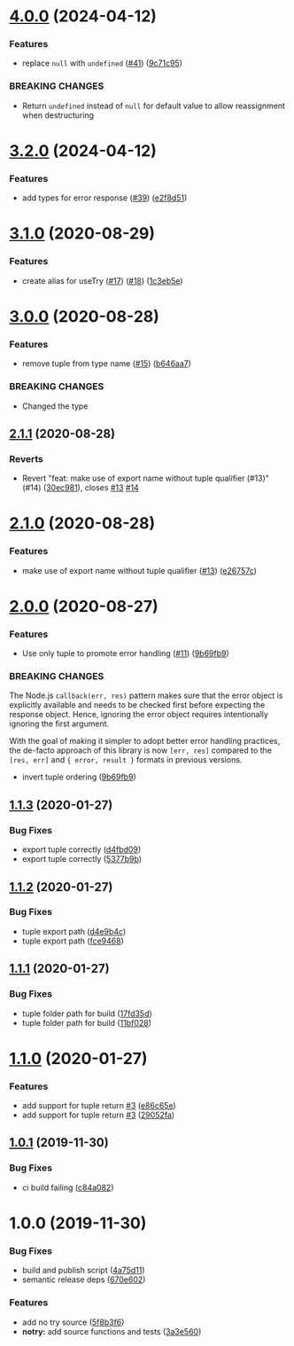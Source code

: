# [4.0.0](https://github.com/coly010/notry/compare/v3.2.0...v4.0.0) (2024-04-12)


### Features

* replace `null` with `undefined` ([#41](https://github.com/coly010/notry/issues/41)) ([9c71c95](https://github.com/coly010/notry/commit/9c71c959389dca23c02e9a7365b72c3b27c04cea))


### BREAKING CHANGES

* Return `undefined` instead of `null` for default value to allow reassignment when destructuring

# [3.2.0](https://github.com/coly010/notry/compare/v3.1.0...v3.2.0) (2024-04-12)


### Features

* add types for error response ([#39](https://github.com/coly010/notry/issues/39)) ([e2f8d51](https://github.com/coly010/notry/commit/e2f8d51c23484144b61d33e640460d2af94bc41c))

# [3.1.0](https://github.com/coly010/notry/compare/v3.0.0...v3.1.0) (2020-08-29)


### Features

* create alias for useTry ([#17](https://github.com/coly010/notry/issues/17)) ([#18](https://github.com/coly010/notry/issues/18)) ([1c3eb5e](https://github.com/coly010/notry/commit/1c3eb5eba9f966a601330baa74add28f0b255878))

# [3.0.0](https://github.com/coly010/notry/compare/v2.1.1...v3.0.0) (2020-08-28)


### Features

* remove tuple from type name ([#15](https://github.com/coly010/notry/issues/15)) ([b646aa7](https://github.com/coly010/notry/commit/b646aa77d4f62fcf464c45b18a5e3136256a08bd))


### BREAKING CHANGES

* Changed the type

## [2.1.1](https://github.com/coly010/notry/compare/v2.1.0...v2.1.1) (2020-08-28)


### Reverts

* Revert "feat: make use of export name without tuple qualifier (#13)" (#14) ([30ec981](https://github.com/coly010/notry/commit/30ec9811c0e6ef2d10b105bbfb8e0c28e1e4200a)), closes [#13](https://github.com/coly010/notry/issues/13) [#14](https://github.com/coly010/notry/issues/14)

# [2.1.0](https://github.com/coly010/notry/compare/v2.0.0...v2.1.0) (2020-08-28)


### Features

* make use of export name without tuple qualifier ([#13](https://github.com/coly010/notry/issues/13)) ([e26757c](https://github.com/coly010/notry/commit/e26757cb08063d6ffb6a23f5b1ed45e0b515b485))

# [2.0.0](https://github.com/coly010/notry/compare/v1.1.3...v2.0.0) (2020-08-27)


### Features

* Use only tuple to promote error handling ([#11](https://github.com/coly010/notry/issues/11)) ([9b69fb9](https://github.com/coly010/notry/commit/9b69fb9965f6d00afe80c8c849e4c75a95d9844b))


### BREAKING CHANGES

The Node.js `callback(err, res)` pattern makes sure that the error object is explicitly available and needs to be checked first before expecting the response object. Hence, ignoring the error object requires intentionally ignoring the first argument.

With the goal of making it simpler to adopt better error handling practices, the de-facto approach of this library is now `[err, res]` compared to the `[res, err]` and `{ error, result }` formats in previous versions.

- invert tuple ordering ([9b69fb9](https://github.com/coly010/notry/commit/9b69fb9965f6d00afe80c8c849e4c75a95d9844b))

## [1.1.3](https://github.com/coly010/notry/compare/v1.1.2...v1.1.3) (2020-01-27)

### Bug Fixes

- export tuple correctly ([d4fbd09](https://github.com/coly010/notry/commit/d4fbd09238b49b2c80c396bee8ec3e1b27ab43f8))
- export tuple correctly ([5377b9b](https://github.com/coly010/notry/commit/5377b9b721922892ff590712097bee92efae7a2b))

## [1.1.2](https://github.com/coly010/notry/compare/v1.1.1...v1.1.2) (2020-01-27)

### Bug Fixes

- tuple export path ([d4e9b4c](https://github.com/coly010/notry/commit/d4e9b4c26605243b5d9de14a5d4c25ce4b713905))
- tuple export path ([fce9468](https://github.com/coly010/notry/commit/fce9468d0be42c7027440c239d92f5d8a269414a))

## [1.1.1](https://github.com/coly010/notry/compare/v1.1.0...v1.1.1) (2020-01-27)

### Bug Fixes

- tuple folder path for build ([17fd35d](https://github.com/coly010/notry/commit/17fd35d79f12cbfee16c51b44c9fa2c018c6fe00))
- tuple folder path for build ([11bf028](https://github.com/coly010/notry/commit/11bf028e25dca779291266a7a05e4ec47c4c98e8))

# [1.1.0](https://github.com/coly010/notry/compare/v1.0.1...v1.1.0) (2020-01-27)

### Features

- add support for tuple return [#3](https://github.com/coly010/notry/issues/3) ([e86c65e](https://github.com/coly010/notry/commit/e86c65e8c7e18d053ea07666f22a72ac50ee6efa))
- add support for tuple return [#3](https://github.com/coly010/notry/issues/3) ([29052fa](https://github.com/coly010/notry/commit/29052fa7c6419d6d8fcefd9a5a41108336687b7b))

## [1.0.1](https://github.com/coly010/notry/compare/v1.0.0...v1.0.1) (2019-11-30)

### Bug Fixes

- ci build failing ([c84a082](https://github.com/coly010/notry/commit/c84a0825b8ce94fae3223f9bf86a6fb04c859e0b))

# 1.0.0 (2019-11-30)

### Bug Fixes

- build and publish script ([4a75d11](https://github.com/coly010/notry/commit/4a75d111273f5902d45c8b8d04a078d398fe6bc5))
- semantic release deps ([670e602](https://github.com/coly010/notry/commit/670e602aa8c5c6083a189d245bd46aba0f1a7fdd))

### Features

- add no try source ([5f8b3f6](https://github.com/coly010/notry/commit/5f8b3f6390e9dd852a5f097eadc340282098e4aa))
- **notry:** add source functions and tests ([3a3e560](https://github.com/coly010/notry/commit/3a3e560e3927df139a5dc5a81e7525c5ed61d1b8))
